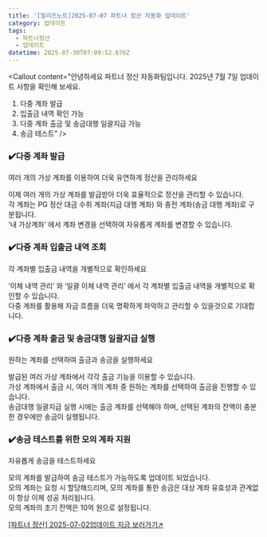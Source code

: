 ```yaml
---
title: '[릴리즈노트]2025-07-07 파트너 정산 자동화 업데이트'
category: 업데이트
tags:
  - 파트너정산
  - 업데이트
datetime: 2025-07-30T07:09:52.676Z
---
```


<Callout title="2025년 7월 7일 파트너  정산 자동화 업데이트 소식을 안내드립니다." />



<Callout content="안녕하세요 파트너 정산 자동화팀입니다.
2025년 7월 7일 업데이트 사항을 확인해 보세요.
1. 다중 계좌 발급
2. 입출금 내역 확인 가능
3. 다중 계좌 출금 및 송금대행 일괄지급 가능
4. 송금 테스트" />

### ✔️**다중 계좌 발급**

여러 개의 가상 계좌를 이용하여 더욱 유연하게 정산을 관리하세요

이제 여러 개의 가상 계좌를 발급받아 더욱 효율적으로 정산을 관리할 수 있습니다. \
각 계좌는 PG 정산 대금 수취 계좌(지급 대행 계좌) 와 충전 계좌(송금 대행 계좌)로 구분됩니다. \
‘내 가상계좌’ 에서 계좌 변경을 선택하여 자유롭게 계좌를 변경할 수 있습니다.

### ✔️**다중 계좌 입출금 내역 조회**

각 계좌별 입출금 내역을 개별적으로 확인하세요

‘이체 내역 관리’ 와 ‘일괄 이체 내역 관리’ 에서 각 계좌별 입출금 내역을 개별적으로 확인할 수 있습니다. \
다중 계좌를 활용해 자금 흐름을 더욱 명확하게 파악하고 관리할 수 있을것으로 기대합니다.



### ✔️**다중 계좌 출금 및 송금대행 일괄지급 실행**

원하는 계좌를 선택하여 출금과 송금을 실행하세요

발급된 여러 가상 계좌에서 각각 출금 기능을 이용할 수 있습니다. \
가상 계좌에서 출금 시, 여러 개의 계좌 중 원하는 계좌를 선택하여 출금을 진행할 수 있습니다. \
송금대행 일괄지급 실행 시에는 출금 계좌를 선택해야 하며, 선택된 계좌의 잔액이 충분한 경우에만 송금이 실행됩니다.

####

### ✔️**송금 테스트를 위한 모의 계좌 지원**

자유롭게 송금을 테스트하세요

모의 계좌를 발급하여 송금 테스트가 가능하도록 업데이트 되었습니다. \
모의 계좌는 요청 시 할당해드리며, 모의 계좌를 통한 송금은 대상 계좌 유효성과 관계없이 항상 이체 성공 처리됩니다. \
모의 계좌의 초기 잔액은 10억 원으로 설정됩니다.

[\[파트너 정산\] 2025-07-02업데이트 지금 보러가기↗](https://developers.portone.io/release-notes/platform/2025-07-07)
